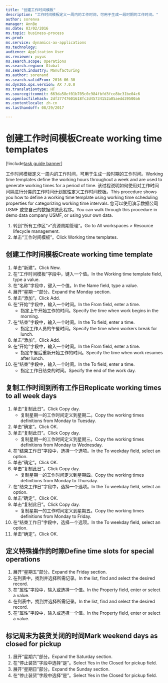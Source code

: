 ```yaml
--- 
title: "创建工作时间模板"
description: "工作时间模板定义一周内的工作时间，可用于生成一段时期的工作时间。"
author: sorenva
manager: AnnBe
ms.date: 03/02/2016
ms.topic: business-process
ms.prod: 
ms.service: dynamics-ax-applications
ms.technology: 
audience: Application User
ms.reviewer: yuyus
ms.search.scope: Operations
ms.search.region: Global
ms.search.industry: Manufacturing
ms.author: sorenand
ms.search.validFrom: 2016-06-30
ms.dyn365.ops.version: AX 7.0.0
ms.translationtype: HT
ms.sourcegitcommit: 663da58ef01b705c0c984fbfd3fce8bc31be04c6
ms.openlocfilehash: 2df37747601618fc3d45734152a05aedd39500a6
ms.contentlocale: zh-cn
ms.lasthandoff: 08/29/2017

---
```

# <a name="create-working-time-templates"></a><span data-ttu-id="1f568-103">创建工作时间模板</span><span class="sxs-lookup"><span data-stu-id="1f568-103">Create working time templates</span></span>

[!include[task guide banner](../../includes/task-guide-banner.md)]

<span data-ttu-id="1f568-104">工作时间模板定义一周内的工作时间，可用于生成一段时期的工作时间。</span><span class="sxs-lookup"><span data-stu-id="1f568-104">Working time templates define the working hours throughout a week and are used to generate working times for a period of time.</span></span> <span data-ttu-id="1f568-105">该过程说明如何使用对工作时间间隔进行分类的工作时间计划属性定义工作时间模板。</span><span class="sxs-lookup"><span data-stu-id="1f568-105">This procedure shows you how to define a working time template using working time scheduling properties for categorizing working time intervals.</span></span> <span data-ttu-id="1f568-106">您可以使用演示数据公司 USMF 或您自己的数据浏览此程序。</span><span class="sxs-lookup"><span data-stu-id="1f568-106">You can walk through this procedure in demo data company USMF, or using your own data.</span></span>

1. <span data-ttu-id="1f568-107">转到“所有工作区”>“资源周期管理”。</span><span class="sxs-lookup"><span data-stu-id="1f568-107">Go to All workspaces > Resource lifecycle management.</span></span>
2. <span data-ttu-id="1f568-108">单击“工作时间模板”。</span><span class="sxs-lookup"><span data-stu-id="1f568-108">Click Working time templates.</span></span>

## <a name="create-working-time-template"></a><span data-ttu-id="1f568-109">创建工作时间模板</span><span class="sxs-lookup"><span data-stu-id="1f568-109">Create working time template</span></span>
1. <span data-ttu-id="1f568-110">单击“新建”。</span><span class="sxs-lookup"><span data-stu-id="1f568-110">Click New.</span></span>
2. <span data-ttu-id="1f568-111">在“工作时间模板”字段中，键入一个值。</span><span class="sxs-lookup"><span data-stu-id="1f568-111">In the Working time template field, type a value.</span></span>
3. <span data-ttu-id="1f568-112">在“名称”字段中，键入一个值。</span><span class="sxs-lookup"><span data-stu-id="1f568-112">In the Name field, type a value.</span></span>
4. <span data-ttu-id="1f568-113">展开“星期一”部分。</span><span class="sxs-lookup"><span data-stu-id="1f568-113">Expand the Monday section.</span></span>
5. <span data-ttu-id="1f568-114">单击“添加”。</span><span class="sxs-lookup"><span data-stu-id="1f568-114">Click Add.</span></span>
6. <span data-ttu-id="1f568-115">在“开始”字段中，输入一个时间。</span><span class="sxs-lookup"><span data-stu-id="1f568-115">In the From field, enter a time.</span></span>
    * <span data-ttu-id="1f568-116">指定上午开始工作的时间。</span><span class="sxs-lookup"><span data-stu-id="1f568-116">Specify the time when work begins in the morning.</span></span>  
7. <span data-ttu-id="1f568-117">在“结束”字段中，输入一个时间。</span><span class="sxs-lookup"><span data-stu-id="1f568-117">In the To field, enter a time.</span></span>
    * <span data-ttu-id="1f568-118">指定工作人员的午餐时间。</span><span class="sxs-lookup"><span data-stu-id="1f568-118">Specify the time when workers break for lunch.</span></span>  
8. <span data-ttu-id="1f568-119">单击“添加”。</span><span class="sxs-lookup"><span data-stu-id="1f568-119">Click Add.</span></span>
9. <span data-ttu-id="1f568-120">在“开始”字段中，输入一个时间。</span><span class="sxs-lookup"><span data-stu-id="1f568-120">In the From field, enter a time.</span></span>
    * <span data-ttu-id="1f568-121">指定午餐后重新开始工作的时间。</span><span class="sxs-lookup"><span data-stu-id="1f568-121">Specify the time when work resumes after lunch.</span></span>  
10. <span data-ttu-id="1f568-122">在“结束”字段中，输入一个时间。</span><span class="sxs-lookup"><span data-stu-id="1f568-122">In the To field, enter a time.</span></span>
    * <span data-ttu-id="1f568-123">指定工作日结束的时间。</span><span class="sxs-lookup"><span data-stu-id="1f568-123">Specify the end of the work day.</span></span>  

## <a name="replicate-working-times-to-all-week-days"></a><span data-ttu-id="1f568-124">复制工作时间到所有工作日</span><span class="sxs-lookup"><span data-stu-id="1f568-124">Replicate working times to all week days</span></span>
1. <span data-ttu-id="1f568-125">单击“复制此日”。</span><span class="sxs-lookup"><span data-stu-id="1f568-125">Click Copy day.</span></span>
    * <span data-ttu-id="1f568-126">复制星期一的工作时间定义到星期二。</span><span class="sxs-lookup"><span data-stu-id="1f568-126">Copy the working times definitions from Monday to Tuesday.</span></span>  
2. <span data-ttu-id="1f568-127">单击“确定”。</span><span class="sxs-lookup"><span data-stu-id="1f568-127">Click OK.</span></span>
3. <span data-ttu-id="1f568-128">单击“复制此日”。</span><span class="sxs-lookup"><span data-stu-id="1f568-128">Click Copy day.</span></span>
    * <span data-ttu-id="1f568-129">复制星期一的工作时间定义到星期三。</span><span class="sxs-lookup"><span data-stu-id="1f568-129">Copy the working times definitions from Monday to Wednesday.</span></span>  
4. <span data-ttu-id="1f568-130">在“结束工作日”字段中，选择一个选项。</span><span class="sxs-lookup"><span data-stu-id="1f568-130">In the To weekday field, select an option.</span></span>
5. <span data-ttu-id="1f568-131">单击“确定”。</span><span class="sxs-lookup"><span data-stu-id="1f568-131">Click OK.</span></span>
6. <span data-ttu-id="1f568-132">单击“复制此日”。</span><span class="sxs-lookup"><span data-stu-id="1f568-132">Click Copy day.</span></span>
    * <span data-ttu-id="1f568-133">复制星期一的工作时间定义到星期四。</span><span class="sxs-lookup"><span data-stu-id="1f568-133">Copy the working times definitions from Monday to Thursday.</span></span>  
7. <span data-ttu-id="1f568-134">在“结束工作日”字段中，选择一个选项。</span><span class="sxs-lookup"><span data-stu-id="1f568-134">In the To weekday field, select an option.</span></span>
8. <span data-ttu-id="1f568-135">单击“确定”。</span><span class="sxs-lookup"><span data-stu-id="1f568-135">Click OK.</span></span>
9. <span data-ttu-id="1f568-136">单击“复制此日”。</span><span class="sxs-lookup"><span data-stu-id="1f568-136">Click Copy day.</span></span>
    * <span data-ttu-id="1f568-137">复制星期一的工作时间定义到星期五。</span><span class="sxs-lookup"><span data-stu-id="1f568-137">Copy the working times definitions from Monday to Friday.</span></span>  
10. <span data-ttu-id="1f568-138">在“结束工作日”字段中，选择一个选项。</span><span class="sxs-lookup"><span data-stu-id="1f568-138">In the To weekday field, select an option.</span></span>
11. <span data-ttu-id="1f568-139">单击“确定”。</span><span class="sxs-lookup"><span data-stu-id="1f568-139">Click OK.</span></span>

## <a name="define-time-slots-for-special-operations"></a><span data-ttu-id="1f568-140">定义特殊操作的时隙</span><span class="sxs-lookup"><span data-stu-id="1f568-140">Define time slots for special operations</span></span>
1. <span data-ttu-id="1f568-141">展开“星期五”部分。</span><span class="sxs-lookup"><span data-stu-id="1f568-141">Expand the Friday section.</span></span>
2. <span data-ttu-id="1f568-142">在列表中，找到并选择所需记录。</span><span class="sxs-lookup"><span data-stu-id="1f568-142">In the list, find and select the desired record.</span></span>
3. <span data-ttu-id="1f568-143">在“属性”字段中，输入或选择一个值。</span><span class="sxs-lookup"><span data-stu-id="1f568-143">In the Property field, enter or select a value.</span></span>
4. <span data-ttu-id="1f568-144">在列表中，找到并选择所需记录。</span><span class="sxs-lookup"><span data-stu-id="1f568-144">In the list, find and select the desired record.</span></span>
5. <span data-ttu-id="1f568-145">在“属性”字段中，输入或选择一个值。</span><span class="sxs-lookup"><span data-stu-id="1f568-145">In the Property field, enter or select a value.</span></span>

## <a name="mark-weekend-days-as-closed-for-pickup"></a><span data-ttu-id="1f568-146">标记周末为装货关闭的时间</span><span class="sxs-lookup"><span data-stu-id="1f568-146">Mark weekend days as closed for pickup</span></span>
1. <span data-ttu-id="1f568-147">展开“星期六”部分。</span><span class="sxs-lookup"><span data-stu-id="1f568-147">Expand the Saturday section.</span></span>
2. <span data-ttu-id="1f568-148">在“停止装货”字段中选择“是”。</span><span class="sxs-lookup"><span data-stu-id="1f568-148">Select Yes in the Closed for pickup field.</span></span>
3. <span data-ttu-id="1f568-149">展开“星期日”部分。</span><span class="sxs-lookup"><span data-stu-id="1f568-149">Expand the Sunday section.</span></span>
4. <span data-ttu-id="1f568-150">在“停止装货”字段中选择“是”。</span><span class="sxs-lookup"><span data-stu-id="1f568-150">Select Yes in the Closed for pickup field.</span></span>


